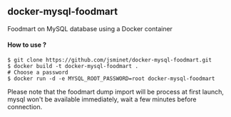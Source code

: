 docker-mysql-foodmart
---------------------
Foodmart on MySQL database using a Docker container

#### How to use ? ####

```shell
$ git clone https://github.com/jsminet/docker-mysql-foodmart.git
$ docker build -t docker-mysql-foodmart .
# Choose a password
$ docker run -d -e MYSQL_ROOT_PASSWORD=root docker-mysql-foodmart
```

Please note that the foodmart dump import will be process at first launch, mysql won't be available immediately, wait a few minutes before connection.
